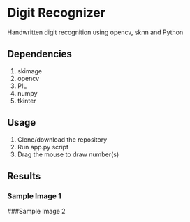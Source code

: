 # Digit Recognizer

Handwritten digit recognition using opencv, sknn and Python

## Dependencies
1. skimage
2. opencv
3. PIL
4. numpy
5. tkinter

## Usage
1. Clone/download the repository
2. Run app.py script
3. Drag the mouse to draw number(s)

## Results

### Sample Image 1


###Sample Image 2
